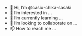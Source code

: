 - 👋 Hi, I’m @casio-chika-sasaki
- 👀 I’m interested in ...
- 🌱 I’m currently learning ...
- 💞️ I’m looking to collaborate on ...
- 📫 How to reach me ...

<!---
casio-chika-sasaki/casio-chika-sasaki is a ✨ special ✨ repository because its `README.md` (this file) appears on your GitHub profile.
You can click the Preview link to take a look at your changes.
--->
